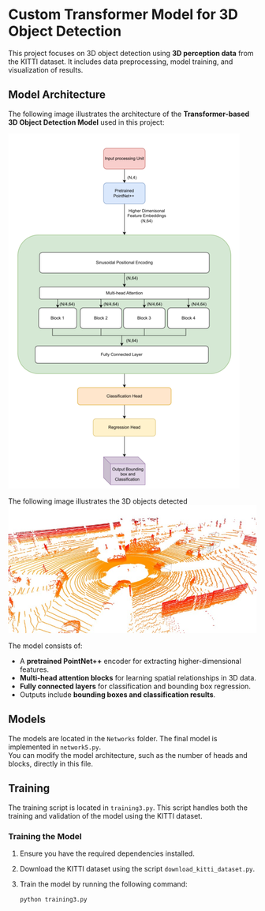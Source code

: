 # Custom Transformer Model for 3D Object Detection

This project focuses on 3D object detection using **3D perception data** from the KITTI dataset. It includes data preprocessing, model training, and visualization of results.

## Model Architecture

The following image illustrates the architecture of the **Transformer-based 3D Object Detection Model** used in this project:

![Model Architecture](Picture4.png)

The following image illustrates the 3D objects detected 
![3Ddetection](Picture3.jpg)

The model consists of:
- A **pretrained PointNet++** encoder for extracting higher-dimensional features.
- **Multi-head attention blocks** for learning spatial relationships in 3D data.
- **Fully connected layers** for classification and bounding box regression.
- Outputs include **bounding boxes and classification results**.

## Models

The models are located in the `Networks` folder. The final model is implemented in `network5.py`.  
You can modify the model architecture, such as the number of heads and blocks, directly in this file.

## Training

The training script is located in `training3.py`. This script handles both the training and validation of the model using the KITTI dataset.

### Training the Model

1. Ensure you have the required dependencies installed.
2. Download the KITTI dataset using the script `download_kitti_dataset.py`.
3. Train the model by running the following command:

   ```bash
   python training3.py
